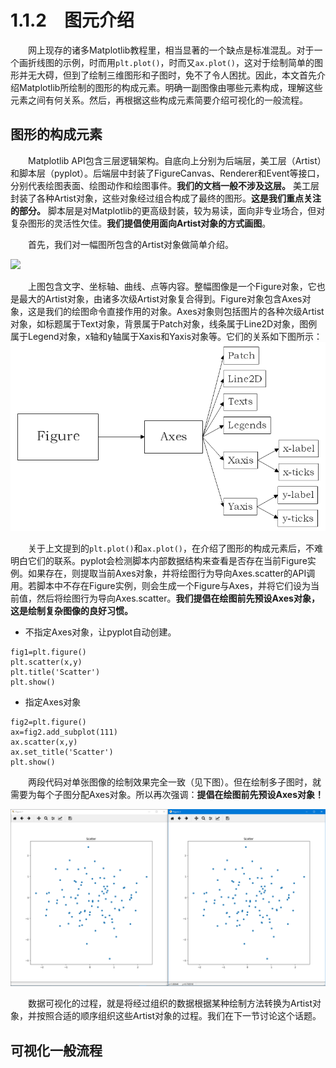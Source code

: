 # 1.1.2&emsp;图元介绍
&emsp;&emsp;网上现存的诸多Matplotlib教程里，相当显著的一个缺点是标准混乱。对于一个画折线图的示例，时而用`plt.plot()`，时而又`ax.plot()`，这对于绘制简单的图形并无大碍，但到了绘制三维图形和子图时，免不了令人困扰。因此，本文首先介绍Matplotlib所绘制的图形的构成元素。明确一副图像由哪些元素构成，理解这些元素之间有何关系。然后，再根据这些构成元素简要介绍可视化的一般流程。

## 图形的构成元素

&emsp;&emsp;Matplotlib API包含三层逻辑架构。自底向上分别为后端层，美工层（Artist）和脚本层（pyplot）。后端层中封装了FigureCanvas、Renderer和Event等接口，分别代表绘图表面、绘图动作和绘图事件。**我们的文档一般不涉及这层。** 美工层封装了各种Artist对象，这些对象经过组合构成了最终的图形。**这是我们重点关注的部分。** 脚本层是对Matplotlib的更高级封装，较为易读，面向非专业场合，但对复杂图形的灵活性欠佳。**我们提倡使用面向Artist对象的方式画图**。

&emsp;&emsp;首先，我们对一幅图所包含的Artist对象做简单介绍。

![](https://matplotlib.org/_images/anatomy1.png)

&emsp;&emsp;上图包含文字、坐标轴、曲线、点等内容。整幅图像是一个Figure对象，它也是最大的Artist对象，由诸多次级Artist对象复合得到。Figure对象包含Axes对象，这是我们的绘图命令直接作用的对象。Axes对象则包括图片的各种次级Artist对象，如标题属于Text对象，背景属于Patch对象，线条属于Line2D对象，图例属于Legend对象，x轴和y轴属于Xaxis和Yaxis对象等。它们的关系如下图所示：
![](https://github.com/Cathayaliu/Pyhton-Data-Visualization-Intro/blob/master/picture/chapter%201/figure3.png)

&emsp;&emsp;关于上文提到的`plt.plot()`和`ax.plot()`，在介绍了图形的构成元素后，不难明白它们的联系。pyplot会检测脚本内部数据结构来查看是否存在当前Figure实例。如果存在，则提取当前Axes对象，并将绘图行为导向Axes.scatter的API调用。若脚本中不存在Figure实例，则会生成一个Figure与Axes，并将它们设为当前值，然后将绘图行为导向Axes.scatter。**我们提倡在绘图前先预设Axes对象，这是绘制复杂图像的良好习惯。**

* 不指定Axes对象，让pyplot自动创建。

```
fig1=plt.figure()
plt.scatter(x,y)
plt.title('Scatter')
plt.show()
```
* 指定Axes对象

```
fig2=plt.figure()
ax=fig2.add_subplot(111)
ax.scatter(x,y)
ax.set_title('Scatter')
plt.show()
```

&emsp;&emsp;两段代码对单张图像的绘制效果完全一致（见下图）。但在绘制多子图时，就需要为每个子图分配Axes对象。所以再次强调：**提倡在绘图前先预设Axes对象！**

![](https://github.com/Cathayaliu/Pyhton-Data-Visualization-Intro/blob/master/picture/chapter%201/2019-04-19%20(4).png)

&emsp;&emsp;数据可视化的过程，就是将经过组织的数据根据某种绘制方法转换为Artist对象，并按照合适的顺序组织这些Artist对象的过程。我们在下一节讨论这个话题。
## 可视化一般流程

